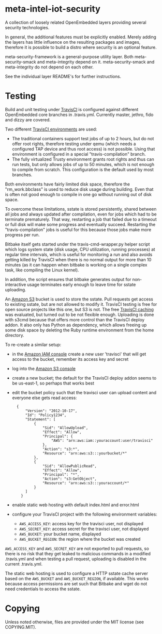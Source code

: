 # meta-intel-iot-security

A collection of loosely related OpenEmbedded layers providing several
security technologies.

In general, the additional features must be explicitly enabled.
Merely adding the layers has little influence on the resulting
packages and images, therefore it is possible to build a distro where
security is an optional feature.

meta-security-framework is a general-purpose utility layer. Both
meta-security-smack and meta-integrity depend on
it. meta-security-smack and meta-integrity do not depend on each
other.

See the individual layer README's for further instructions.


# Testing

Build and unit testing under [TravisCI][] is configured against
different OpenEmbedded core branches in .travis.yml. Currently master,
jethro, fido and dizzy are covered.

Two different [TravisCI environments][] are used:

* The traditional containers support test jobs of up to 2 hours, but
  do not offer root rights, therefore testing under qemu (which needs a
  configured TAP device and thus root access) is not possible. Using that
  environment is configured in a special "travis-compilation" branch.
* The fully virtualized Trusty environment grants root rights and thus can
  run tests, but only allows jobs of up to 50 minutes, which is not
  enough to compile from scratch. This configuration is the default used
  by most branches.

Both environments have fairly limited disk space, therefore the
"rm_work.bbclass" is used to reduce disk usage during building. Even
that is often not good enough to compile in one go without running out
of disk space.

To overcome these limitations, sstate is stored persistently, shared
between all jobs and always updated after compilation, even for jobs
which had to be terminate prematurely. That way, restarting a job that
failed due to a timeout or full disk will make some progress and
eventually succeed. Restarting the "travis-compilation" jobs is useful
for this because those jobs make more progress per run.

Bitbake itself gets started under the travis-cmd-wrapper.py helper
script which logs system state (disk usage, CPU utilization, running
processes) at regular time intervals, which is useful for monitoring a
run and also avoids getting killed by TravisCI when there is no normal
output for more than 10 minutes (as it can happen when bitbake is
working on a single complex task, like compiling the Linux kernel).

In addition, the script ensures that bitbake generates output for
non-interactive usage terminates early enough to leave time for sstate
uploading.

An [Amazon S3][] bucket is used to store the sstate. Pull requests get
access to existing sstate, but are not allowed to modify it. TravisCI
testing is free for open source projects like this one, but S3 is
not. The free [TravisCI caching][] was evaluated, but turned out to be
not flexible enough. Uploading is done with s3cmd because that offers
more control than the TravisCI deploy addon. It also only has Python
as dependency, which allows freeing up some disk space by deleting the
Ruby runtime environment from the home directory.

To re-create a similar setup:

* in the [Amazon IAM console][] create a new user 'travisci' that will
  get access to the bucket, remember its access key and secret
* log into the [Amazon S3 console][]
* create a new bucket; the default for the TravisCI deploy addon seems
  to be us-east-1, so perhaps that works best
* edit the bucket policy such that the travisci user can upload content and everyone else gets read access:

        {
        	"Version": "2012-10-17",
        	"Id": "Policy1234",
        	"Statement": [
        		{
        			"Sid": "AllowUpload",
        			"Effect": "Allow",
        			"Principal": {
        				"AWS": "arn:aws:iam::youraccount:user/travisci"
        			},
        			"Action": "s3:*",
        			"Resource": "arn:aws:s3:::yourbucket/*"
        		},
        		{
        			"Sid": "AllowPublicRead",
        			"Effect": "Allow",
        			"Principal": "*",
        			"Action": "s3:GetObject",
        			"Resource": "arn:aws:s3:::youraccount/*"
        		}
        	]
          }
* enable static web hosting with default index.html and error.html
* configure your TravisCI project with the following environment variables:
  * ``AWS_ACCESS_KEY``: access key for the travisci user, not displayed
  * ``AWS_SECRET_KEY``: access secret for the travisci user, not displayed
  * ``AWS_BUCKET``: your bucket name, displayed
  * ``AWS_BUCKET_REGION``: the region where the bucket was created

``AWS_ACCESS_KEY`` and ``AWS_SECRET_KEY`` are not exported to pull requests,
so there is no risk that they get leaked to malicious commands in a
modified .travis.yml and when testing a pull request, uploading is
disabled in the current .travis.yml.

The static web hosting is used to configure a HTTP sstate cache server
based on the ``AWS_BUCKET`` and ``AWS_BUCKET_REGION``, if
available. This works because access permissions are set such that
Bitbake and wget do not need credentials to access the sstate.

[TravisCI]: https://travis-ci.org/
[TravisCI environments]: https://docs.travis-ci.com/user/ci-environment/
[TravisCI caching]: https://docs.travis-ci.com/user/caching
[Amazon S3]: https://aws.amazon.com/s3/
[Amazon IAM console]: https://console.aws.amazon.com/iam
[Amazon S3 console]: https://console.aws.amazon.com/s3


# Copying

Unless noted otherwise, files are provided under the MIT license (see
COPYING.MIT).
